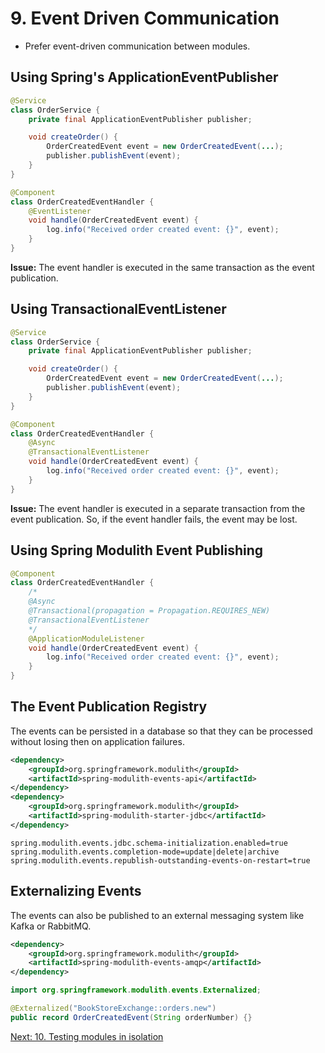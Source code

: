 # 9. Event Driven Communication

* Prefer event-driven communication between modules.

## Using Spring's ApplicationEventPublisher

```java
@Service
class OrderService {
    private final ApplicationEventPublisher publisher;

    void createOrder() {
        OrderCreatedEvent event = new OrderCreatedEvent(...);
        publisher.publishEvent(event);
    }
}

@Component
class OrderCreatedEventHandler {
    @EventListener
    void handle(OrderCreatedEvent event) {
        log.info("Received order created event: {}", event);
    }
}
```

**Issue:** The event handler is executed in the same transaction as the event publication.

## Using TransactionalEventListener

```java
@Service
class OrderService {
    private final ApplicationEventPublisher publisher;

    void createOrder() {
        OrderCreatedEvent event = new OrderCreatedEvent(...);
        publisher.publishEvent(event);
    }
}

@Component
class OrderCreatedEventHandler {
    @Async 
    @TransactionalEventListener
    void handle(OrderCreatedEvent event) {
        log.info("Received order created event: {}", event);
    }
}
```

**Issue:** The event handler is executed in a separate transaction from the event publication.
So, if the event handler fails, the event may be lost.

## Using Spring Modulith Event Publishing

```java
@Component
class OrderCreatedEventHandler {
    /*
    @Async
    @Transactional(propagation = Propagation.REQUIRES_NEW)
    @TransactionalEventListener
    */
    @ApplicationModuleListener
    void handle(OrderCreatedEvent event) {
        log.info("Received order created event: {}", event);
    }
}
```

## The Event Publication Registry
The events can be persisted in a database so that they can be processed without losing then on application failures.

```xml
<dependency>
    <groupId>org.springframework.modulith</groupId>
    <artifactId>spring-modulith-events-api</artifactId>
</dependency>
<dependency>
    <groupId>org.springframework.modulith</groupId>
    <artifactId>spring-modulith-starter-jdbc</artifactId>
</dependency>
```

```properties
spring.modulith.events.jdbc.schema-initialization.enabled=true
spring.modulith.events.completion-mode=update|delete|archive
spring.modulith.events.republish-outstanding-events-on-restart=true
```

## Externalizing Events
The events can also be published to an external messaging system like Kafka or RabbitMQ.

```xml
<dependency>
    <groupId>org.springframework.modulith</groupId>
    <artifactId>spring-modulith-events-amqp</artifactId>
</dependency>
```

```java
import org.springframework.modulith.events.Externalized;

@Externalized("BookStoreExchange::orders.new")
public record OrderCreatedEvent(String orderNumber) {}
```

[Next: 10. Testing modules in isolation](step-10.md)